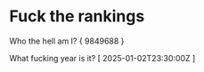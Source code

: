 # Fuck the rankings

Who the hell am I?
{ 9849688 }

What fucking year is it?
[ 2025-01-02T23:30:00Z ]
